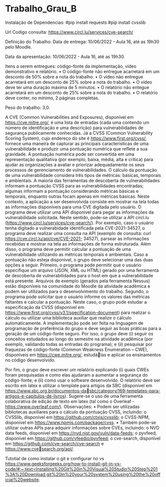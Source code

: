 # Trabalho_Grau_B

Instalação de Dependencias:
#pip install requests
#pip install cvsslib

Url Codigo consulta:
https://www.circl.lu/services/cve-search/

Definição do Trabalho: 
Data de entrega: 10/06/2022 - Aula 16, até as 19h30 pelo Moodle.

Data da apresentação: 10/06/2022 - Aula 16, até as 19h30.

Itens a serem entregues: código-fonte da implementação, vídeo demonstrativo e relatório.
• O código-fonte não entregue acarretará em um desconto de 50% sobre a nota do trabalho.
• O vídeo não entregue acarretará em um desconto de 25% sobre a nota do trabalho.
• O vídeo deve ter uma duração máxima de 5 minutos.
• O relatório não entegue acarretará em um desconto de 25% sobre a nota do trabalho.
• O relatório deve conter, no mínimo, 2 páginas completas.

Peso do trabalho: 3,0.

A CVE (Common Vulnerabilities and Exposures), disponível em https://cve.mitre.org/, é uma lista de entradas (cada 
uma contendo um número de identificação e uma descrição) para vulnerabilidades de segurança publicamente
conhecidas. Já a CVSS (Common Vulnerability Scoring System), cujo endereço do site é https://www.first.org/cvss/,
fornece uma maneira de capturar as principais características de uma vulnerabilidade e produzir uma pontuação 
numérica que reflete a sua gravidade. A pontuação numérica pode ser convertida em uma representação qualitativa 
(por exemplo, baixa, média, alta e crítica) para ajudar as organizações a avaliar e priorizar adequadamente os seus 
processos de gerenciamento de vulnerabilidades. O cálculo da pontuação de uma vulnerabilidade considera três 
tipos de métricas: básicas, temporais e ambientais. A maioria das ferramentas de descoberta de vulnerabilidades 
informam a pontuação CVSS para as vulnerabilidades encontradas; algumas informam a pontuação considerando 
métricas básicas e temporais, enquanto outras focam apenas em métricas básicas.
Neste contexto, a aplicação a ser desenvolvida consiste em mostrar na tela todas as informações disponíveis para 
uma CVE digitada pelo usuário. O programa deve utilizar uma API disponível para pegar as informações da 
vulnerabilidade solicitada. Neste sentido, pode-se utilizar a API circl.lu (https://www.circl.lu/services/cve-search/). 
Por exemplo, caso o usuário tenha digitado a vulnerabidade identificada pela CVE-2021-34527, o programa deve 
realizar uma consulta na API (exemplo de consulta: curl https://cve.circl.lu/api/cve/CVE-2021-
34527), parsear as informações recebidas e mostrar na tela as informações de forma estruturada.
Além disso, o programa deve permitir calcular a pontuação de uma vulnerabilidade utilizando as métricas temporais 
e ambientais. Caso a pontuação não esteja disponível, o grupo deve selecionar uma das duas opções a seguir. 
Primeiro, o programa pode permitir que o usuário especifique um arquivo (JSON, XML ou HTML) gerado por uma
ferramenta de descoberta de vulnerabilidades para o host em que a vulnerabilidade está presente. Arquivos de 
exemplo (gerados pela ferramenta Nessus) estão disponíveis na comunidade do Moodle da atividade acadêmica e 
podem ser utilizados para o desenvolvimento do trabalho. Segundo, o programa pode solicitar que o usuário 
informe os valores das métricas faltantes e calcular a pontuação. Neste caso, o grupo pode estudar a especificação 
da CVSS (disponível em https://www.first.org/cvss/v3.1/specification-document) para realizar o cálculo ou utilizar 
uma biblioteca auxiliar que realize o cálculo automaticamente.
A implementação pode ser feita na linguagem de programação de preferência do grupo e deve seguir as boas 
práticas para a geração de um código-fonte seguro. Por isso, o grupo deve (i) seguir os conceitos estudados ao longo 
do semestre na atividade acadêmica (por exemplo, validando todas as entradas do programa); e (ii) pesquisar por 
fraquezas de código-fonte (Common Weakness Enumeration – CWE), disponíveis em https://cwe.mitre.org/, estudálas e aplicar os ensinamentos no código desenvolvido.

Por fim, o grupo deve escrever um relatório explicando (i) quais CWEs foram pesquisadas e como elas ajudaram a 
aumentar a segurança do código-fonte; e (ii) como usar o software desenvolvido. O relatório deve ser escrito em 
latex e utilizar o template para artigos da SBC (disponível em https://www.sbc.org.br/documentos-dasbc/category/169-templates-para-artigos-e-capitulos-de-livros). Sugere-se o uso de uma ferramenta colaborativa de 
edição de texto em latex (tal como o Overleaf - https://www.overleaf.com/).
Observações:
• Podem ser utilizadas bibliotecas auxiliares para o cálculo da pontuação CVSS, incluindo:
o CVSSlib, disponível em https://github.com/ctxis/cvsslib;
o CVSS-NPM, disponível em https://www.npmjs.com/package/cvss.
• Também pode-se utilizar outras APIs para adquirir informações sobre CVEs, incluindo:
o NVD data feeds, disponível em https://nvd.nist.gov/vuln/data-feeds;
o pyvfeed, disponível em https://github.com/vfeedio/pyvfeed;
o cve-search, disponível em https://github.com/cve-search/cve-search e https://www.cvesearch.org/api/.

Tutotial de como instalar o git e configurar no vs 
https://www.geeksforgeeks.org/how-to-install-git-in-vs-code/#:~:text=Installing%20Git%20in%20Visual%20Studio%20Step%201%3A%20Download,git%20in%20your%20system%20using%20the%20official%20website.
